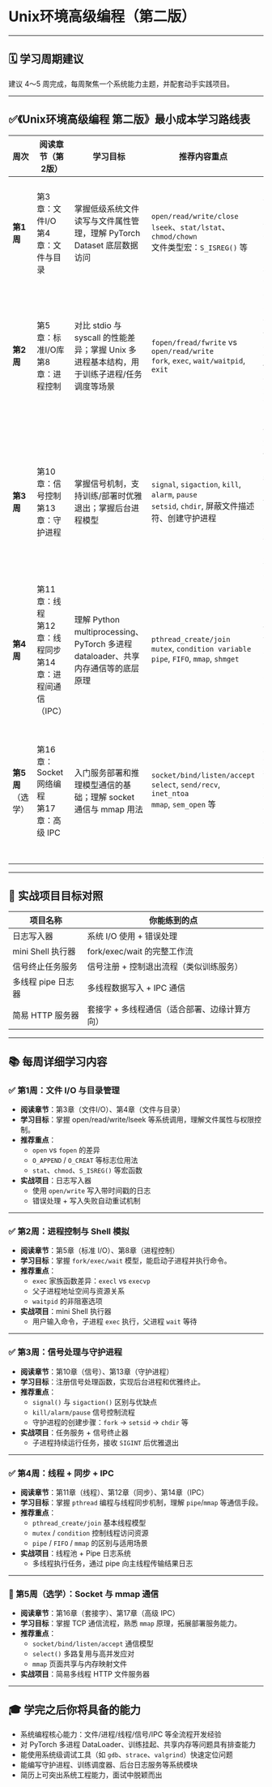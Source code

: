 # Unix环境高级编程（第二版）
---

## 🗓️ 学习周期建议
建议 4～5 周完成，每周聚焦一个系统能力主题，并配套动手实践项目。

---

## ✅《Unix环境高级编程 第二版》最小成本学习路线表

| 周次          | 阅读章节（第2版）                                   | 学习目标                                                          | 推荐内容重点                                                                                         | 实战项目建议                                          |
| ----------- | ------------------------------------------- | ------------------------------------------------------------- | ---------------------------------------------------------------------------------------------- | ----------------------------------------------- |
| **第1周**     | 第3章：文件I/O  <br>第4章：文件与目录                    | 掌握低级系统文件读写与文件属性管理，理解 PyTorch Dataset 底层数据访问                   | `open/read/write/close`  <br>`lseek`、`stat/lstat`、`chmod/chown`  <br>文件类型宏：`S_ISREG()` 等       | **日志写入器**：实现追加式日志写入工具，附时间戳和错误处理                 |
| **第2周**     | 第5章：标准I/O库  <br>第8章：进程控制                    | 对比 stdio 与 syscall 的性能差异；掌握 Unix 多进程基本结构，用于训练子进程/任务调度等场景      | `fopen/fread/fwrite` vs `open/read/write`  <br>`fork`, `exec`, `wait/waitpid`, `exit`          | **简易Shell执行器**：用户输入命令，fork 执行，父进程等待退出           |
| **第3周**     | 第10章：信号控制  <br>第13章：守护进程                    | 掌握信号机制，支持训练/部署时优雅退出；掌握后台进程模型                                  | `signal`, `sigaction`, `kill`, `alarm`, `pause`  <br>`setsid`, `chdir`, 屏蔽文件描述符、创建守护进程         | **任务服务 + 信号终止**：支持 Ctrl+C 停止的长时间运行进程，附守护进程化版本   |
| **第4周**     | 第11章：线程  <br>第12章：线程同步  <br>第14章：进程间通信（IPC） | 理解 Python multiprocessing、PyTorch 多进程 dataloader、共享内存通信等的底层原理 | `pthread_create/join`  <br>`mutex`, `condition variable`  <br>`pipe`, `FIFO`, `mmap`, `shmget` | **线程池 + Pipe 日志器**：多个线程完成任务，结果通过 pipe 汇总并输出     |
| **第5周**（选学） | 第16章：Socket 网络编程  <br>第17章：高级 IPC           | 入门服务部署和推理模型通信的基础；理解 socket 通信与 mmap 用法                        | `socket/bind/listen/accept`  <br>`select`, `send/recv`, `inet_ntoa`  <br>`mmap`, `sem_open` 等  | **简易 HTTP 文件服务**：支持并发连接的静态文件服务器（用 socket + 多线程） |
***
## 🧠 实战项目目标对照

| 项目名称           | 你能练到的点                   |
| -------------- | ------------------------ |
| 日志写入器          | 系统 I/O 使用 + 错误处理         |
| mini Shell 执行器 | fork/exec/wait 的完整工作流    |
| 信号终止任务服务       | 信号注册 + 控制退出流程（类似训练服务）    |
| 多线程 pipe 日志器   | 多线程数据写入 + IPC 通信         |
| 简易 HTTP 服务器    | 套接字 + 多线程通信（适合部署、边缘计算方向） |
***
## 📚 每周详细学习内容

### ✅ 第1周：文件 I/O 与目录管理

- **阅读章节**：第3章（文件I/O）、第4章（文件与目录）  
- **学习目标**：掌握 open/read/write/lseek 等系统调用，理解文件属性与权限控制。  
- **推荐重点**：
  - `open` vs `fopen` 的差异  
  - `O_APPEND` / `O_CREAT` 等标志位用法  
  - `stat`、`chmod`、`S_ISREG()` 等宏函数  
- **实战项目**：日志写入器  
  - 使用 `open/write` 写入带时间戳的日志  
  - 错误处理 + 写入失败自动重试机制  

---

### ✅ 第2周：进程控制与 Shell 模拟

- **阅读章节**：第5章（标准 I/O）、第8章（进程控制）  
- **学习目标**：掌握 `fork/exec/wait` 模型，能启动子进程并执行命令。  
- **推荐重点**：
  - `exec` 家族函数差异：`execl` vs `execvp`  
  - 父子进程地址空间与资源关系  
  - `waitpid` 的非阻塞选项  
- **实战项目**：mini Shell 执行器  
  - 用户输入命令，子进程 `exec` 执行，父进程 `wait` 等待  

---

### ✅ 第3周：信号处理与守护进程

- **阅读章节**：第10章（信号）、第13章（守护进程）  
- **学习目标**：注册信号处理函数，实现后台进程和优雅终止。  
- **推荐重点**：
  - `signal()` 与 `sigaction()` 区别与优缺点  
  - `kill/alarm/pause` 信号控制流程  
  - 守护进程的创建步骤：`fork` → `setsid` → `chdir` 等  
- **实战项目**：任务服务 + 信号终止器  
  - 子进程持续运行任务，接收 `SIGINT` 后优雅退出  

---

### ✅ 第4周：线程 + 同步 + IPC

- **阅读章节**：第11章（线程）、第12章（同步）、第14章（IPC）  
- **学习目标**：掌握 `pthread` 编程与线程同步机制，理解 `pipe`/`mmap` 等通信手段。  
- **推荐重点**：
  - `pthread_create/join` 基本线程模型  
  - `mutex` / `condition` 控制线程访问资源  
  - `pipe` / `FIFO` / `mmap` 的区别与适用场景  
- **实战项目**：线程池 + Pipe 日志系统  
  - 多线程执行任务，通过 pipe 向主线程传输结果日志  

---

### 🔄 第5周（选学）：Socket 与 mmap 通信

- **阅读章节**：第16章（套接字）、第17章（高级 IPC）  
- **学习目标**：掌握 TCP 通信流程，熟悉 `mmap` 原理，拓展部署服务能力。  
- **推荐重点**：
  - `socket/bind/listen/accept` 通信模型  
  - `select()` 多路复用与高并发应对  
  - `mmap` 页面共享与内存映射文件  
- **实战项目**：简易多线程 HTTP 文件服务器  

---

## 🎓 学完之后你将具备的能力

- 系统编程核心能力：文件/进程/线程/信号/IPC 等全流程开发经验  
- 对 PyTorch 多进程 DataLoader、训练挂起、共享内存等问题具有排查能力  
- 能使用系统级调试工具（如 `gdb`、`strace`、`valgrind`）快速定位问题  
- 能编写守护进程、训练调度器、后台日志服务等系统模块  
- 简历上可突出系统工程能力，面试中脱颖而出  
